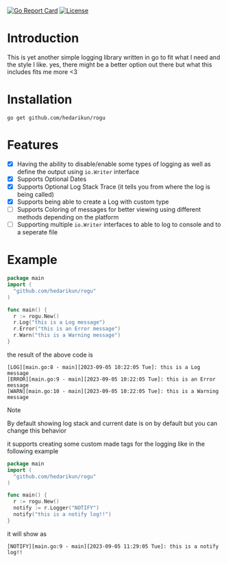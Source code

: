 [![Go Report Card](https://goreportcard.com/badge/github.com/hedarikun/rogu)](https://goreportcard.com/report/github.com/hedarikun/rogu)
[![License](https://img.shields.io/badge/License-Apache_2.0-blue.svg)](https://opensource.org/licenses/Apache-2.0)

# Introduction
This is yet another simple logging library written in go to fit what I need and the style I like. yes, there might be a better option out there but what this includes fits me more <3

# Installation
```
go get github.com/hedarikun/rogu
```

# Features
- [x] Having the ability to disable/enable some types of logging as well as define the output using `io.Writer` interface
- [x] Supports Optional Dates
- [x] Supports Optional Log Stack Trace (it tells you from where the log is being called)
- [x] Supports being able to create a Log with custom type 
- [ ] Supports Coloring of messages for better viewing using different methods depending on the platform
- [ ] Supporting multiple `io.Writer` interfaces to able to log to console and to a seperate file

# Example
```go
package main
import (
  "github.com/hedarikun/rogu"
)

func main() {
  r := rogu.New()
  r.Log("this is a Log message")
  r.Error("this is an Error message")
  r.Warn("this is a Warning message")
}
```
the result of the above code is
```
[LOG][main.go:8 - main][2023-09-05 10:22:05 Tue]: this is a Log message
[ERROR][main.go:9 - main][2023-09-05 10:22:05 Tue]: this is an Error message
[WARN][main.go:10 - main][2023-09-05 10:22:05 Tue]: this is a Warning message
```
> [!NOTE]
> By default showing log stack and current date is on by default but you can change this behavior

it supports creating some custom made tags for the logging like in the following example
```go
package main
import (
  "github.com/hedarikun/rogu"
)

func main() {
  r := rogu.New()
  notify := r.Logger("NOTIFY")
  notify("this is a notify log!!")
}
```
it will show as 
```
[NOTIFY][main.go:9 - main][2023-09-05 11:29:05 Tue]: this is a notify log!!
```
